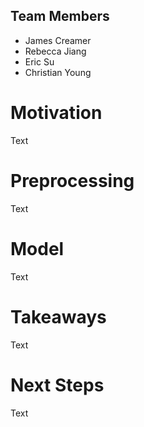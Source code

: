 ## Team Members
* James Creamer
* Rebecca Jiang
* Eric Su
* Christian Young

# Motivation
Text

# Preprocessing
Text

# Model
Text  

# Takeaways
Text  

# Next Steps
Text